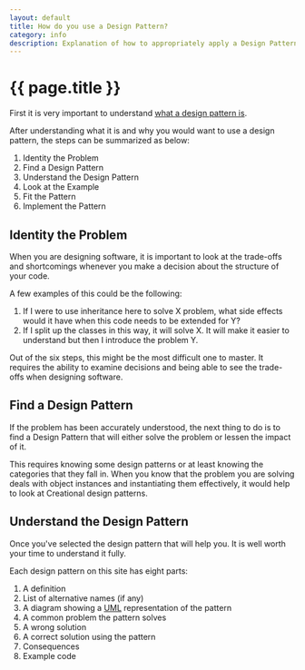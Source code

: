 ```yaml
---
layout: default
title: How do you use a Design Pattern?
category: info
description: Explanation of how to appropriately apply a Design Pattern.
---
```


{{ page.title }}
================

First it is very important to understand [what a design pattern is][what].

After understanding what it is and why you would want to use a design pattern,
the steps can be summarized as below:

1. Identity the Problem
2. Find a Design Pattern
3. Understand the Design Pattern
4. Look at the Example
5. Fit the Pattern
6. Implement the Pattern

## Identity the Problem

When you are designing software, it is important to look at the trade-offs and
shortcomings whenever you make a decision about the structure of your code.

A few examples of this could be the following:

1. If I were to use inheritance here to solve X problem, what side effects would
   it have when this code needs to be extended for Y?
2. If I split up the classes in this way, it will solve X. It will make it
   easier to understand but then I introduce the problem Y.

Out of the six steps, this might be the most difficult one to master. It
requires the ability to examine decisions and being able to see the trade-offs
when designing software.

## Find a Design Pattern

If the problem has been accurately understood, the next thing to do is to find a
Design Pattern that will either solve the problem or lessen the impact of it.

This requires knowing some design patterns or at least knowing the categories
that they fall in. When you know that the problem you are solving deals with
object instances and instantiating them effectively, it would help to look at
Creational design patterns.

## Understand the Design Pattern

Once you've selected the design pattern that will help you. It is well worth
your time to understand it fully.

Each design pattern on this site has eight parts:

1. A definition
2. List of alternative names (if any)
3. A diagram showing a [UML][uml] representation of the pattern
4. A common problem the pattern solves
5. A wrong solution
6. A correct solution using the pattern
7. Consequences
8. Example code

[what]: /rust-design-patterns/what/
[uml]: http://en.wikipedia.org/wiki/Unified_Modeling_Language
